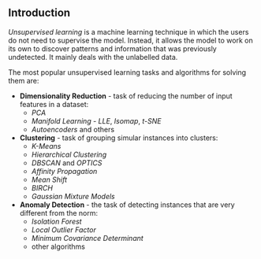 ## Introduction

*Unsupervised learning* is a machine learning technique in which the users do not need to supervise the model. Instead, it allows the model to work on its own to discover patterns and information that was previously undetected. It mainly deals with the unlabelled data.

The most popular unsupervised learning tasks and algorithms for solving them are:
- **Dimensionality Reduction** - task of reducing the number of input features in a dataset:
  - *PCA*
  - *Manifold Learning* - *LLE*, *Isomap*, *t-SNE*
  - *Autoencoders* and others
- **Clustering** - task of grouping simular instances into clusters:
  - *K-Means*
  - *Hierarchical Clustering*
  - *DBSCAN* and *OPTICS*
  - *Affinity Propagation*
  - *Mean Shift*
  - *BIRCH*
  - *Gaussian Mixture Models*
- **Anomaly Detection** - the task of detecting instances that are very different from the norm:
  - *Isolation Forest*
  - *Local Outlier Factor*
  - *Minimum Covariance Determinant*
  - other algorithms
